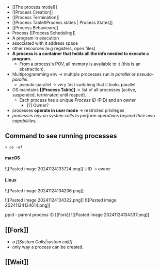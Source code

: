 - [[The process model]]
- [[Process Creation]]
- [[Process Termination]]
- [[Process Table#Process states | Process States]]
- [[Process Behaviours]]
- Process [[Process Scheduling]]
- A program in execution
- associated with it address space
- other resources (e.g registers, open files)
- **A process is a container that holds all the info needed to execute a program.**
	- From a process's POV, all memory is available to it (this is an abstraction).
- Multiprogramming env -> multiple processes run in *parallel* or *pseudo-parallel*.
	- pseudo-parallel -> very fast switching that it looks parallel
- OS maintains **[[Process Table]]** -> list of all processes (active, suspended, terminated until reaped).
	- Each process has a unique *Process ID* (PID) and an *owner*
		- [?] Owner?
- processes **operate in user mode** -> restricted privileges
- *processes rely on system calls to perform operations beyond their own capabilities.*
## Command to see running processes
```
> ps -ef
```

#### macOS
![[Pasted image 20241124133724.png]]
UID -> owner

#### Linux
![[Pasted image 20241124134236.png]]

![[Pasted image 20241124134322.png]]
![[Pasted image 20241124134614.png]]

ppid - parent process ID [[Fork]]
![[Pasted image 20241124134337.png]]

## [[Fork]]
- *a [[System Calls|system call]]*
- only way a process can be created.
## [[Wait]]

